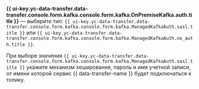 **{{ ui-key.yc-data-transfer.data-transfer.console.form.kafka.console.form.kafka.OnPremiseKafka.auth.title }}** — выберите тип: `{{ ui-key.yc-data-transfer.data-transfer.console.form.kafka.console.form.kafka.ManagedKafkaAuth.sasl.title }}` или `{{ ui-key.yc-data-transfer.data-transfer.console.form.kafka.console.form.kafka.ManagedKafkaAuth.no_auth.title }}`.

При выборе значения `{{ ui-key.yc-data-transfer.data-transfer.console.form.kafka.console.form.kafka.ManagedKafkaAuth.sasl.title }}` укажите механизм хеширования, пароль и имя учетной записи, от имени которой сервис {{ data-transfer-name }} будет подключаться к топику.
